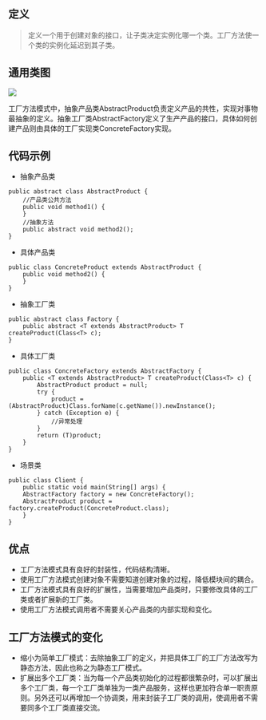 ## 定义

> 定义一个用于创建对象的接口，让子类决定实例化哪一个类。工厂方法使一个类的实例化延迟到其子类。

## 通用类图

![](https://ws1.sinaimg.cn/large/bc18b842gy1fcuj89vek1j20ie09y0sx)

工厂方法模式中，抽象产品类AbstractProduct负责定义产品的共性，实现对事物最抽象的定义。抽象工厂类AbstractFactory定义了生产产品的接口，具体如何创建产品则由具体的工厂实现类ConcreteFactory实现。

## 代码示例

* 抽象产品类
```
public abstract class AbstractProduct {
    //产品类公共方法
    public void method1() {
    }
    //抽象方法
    public abstract void method2();
}
```

* 具体产品类
```
public class ConcreteProduct extends AbstractProduct {
    public void method2() {
    }
}
```

* 抽象工厂类
```
public abstract class Factory {
    public abstract <T extends AbstractProduct> T createProduct(Class<T> c);
}
```

* 具体工厂类
```
public class ConcreteFactory extends AbstractFactory {
    public <T extends AbstractProduct> T createProduct(Class<T> c) {
        AbstractProduct product = null;
        try {
            product = (AbstractProduct)Class.forName(c.getName()).newInstance();
        } catch (Exception e) {
            //异常处理
        }
        return (T)product;
    }
}
```

* 场景类

```
public class Client {
    public static void main(String[] args) {
    AbstractFactory factory = new ConcreteFactory();
    AbstractProduct product = factory.createProduct(ConcreteProduct.class);
    }
}
```

## 优点

* 工厂方法模式具有良好的封装性，代码结构清晰。
* 使用工厂方法模式创建对象不需要知道创建对象的过程，降低模块间的耦合。
* 工厂方法模式具有良好的扩展性，当需要增加产品类时，只要修改具体的工厂类或者扩展新的工厂类。
* 使用工厂方法模式调用者不需要关心产品类的内部实现和变化。

## 工厂方法模式的变化

* 缩小为简单工厂模式：去除抽象工厂的定义，并把具体工厂的工厂方法改写为静态方法，因此也称之为静态工厂模式。
* 扩展出多个工厂类：当为每一个产品类初始化的过程都很繁杂时，可以扩展出多个工厂类，每一个工厂类单独为一类产品服务，这样也更加符合单一职责原则。另外还可以再增加一个协调类，用来封装子工厂类的调用，使调用者不需要同多个工厂类直接交流。